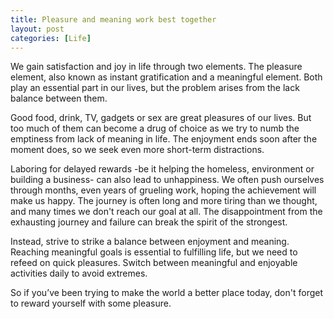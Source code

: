 ```yaml
---
title: Pleasure and meaning work best together
layout: post
categories: [Life]
---
```


We gain satisfaction and joy in life through two elements. The pleasure element, also known as instant gratification and a meaningful element. Both play an essential part in our lives, but the problem arises from the lack balance between them.

Good food, drink, TV, gadgets or sex are great pleasures of our lives. But too much of them can become a drug of choice as we try to numb the emptiness from lack of meaning in life. The enjoyment ends soon after the moment does, so we seek even more short-term distractions.

Laboring for delayed rewards -be it helping the homeless,  environment or building a business- can also lead to unhappiness. We often push ourselves through months, even years of grueling work, hoping the achievement will make us happy. The journey is often long and more tiring than we thought, and many times we don't reach our goal at all. The disappointment from the exhausting journey and failure can break the spirit of the strongest.

Instead, strive to strike a balance between enjoyment and meaning. Reaching meaningful goals is essential to fulfilling life, but we need to refeed on quick pleasures. Switch between meaningful and enjoyable activities daily to avoid extremes.

So if you’ve been trying to make the world a better place today, don't forget to reward yourself with some pleasure.
